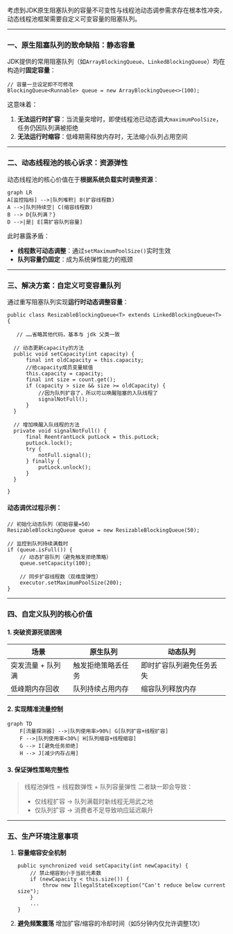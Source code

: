 考虑到JDK原生阻塞队列的容量不可变性与线程池动态调参需求存在根本性冲突，动态线程池框架需要自定义可变容量的阻塞队列。



------

### 一、原生阻塞队列的致命缺陷：静态容量

JDK提供的常用阻塞队列（如`ArrayBlockingQueue`、`LinkedBlockingQueue`）均在构造时**固定容量**：

```
// 容量一旦设定即不可修改
BlockingQueue<Runnable> queue = new ArrayBlockingQueue<>(100); 
```

这意味着：

1. **无法运行时扩容**：当流量突增时，即使线程池已动态调大`maximumPoolSize`，任务仍因队列满被拒绝
2. **无法运行时缩容**：低峰期需释放内存时，无法缩小队列占用空间

------

### 二、动态线程池的核心诉求：资源弹性

动态线程池的核心价值在于**根据系统负载实时调整资源**：

```
graph LR
A[监控指标] -->|队列堆积| B(扩容线程数)
A -->|队列持续空| C(缩容线程数)
B --> D{队列满？}
D -->|是| E[需扩容队列容量] 
```

此时暴露矛盾：

- **线程数可动态调整**：通过`setMaximumPoolSize()`实时生效
- **队列容量仍固定**：成为系统弹性能力的瓶颈

------

### 三、解决方案：自定义可变容量队列

通过重写阻塞队列实现**运行时动态调整容量**：

```
public class ResizableBlockingQueue<T> extends LinkedBlockingQueue<T> {

   // ……省略其他代码，基本与 jdk 父类一致
   
  // 动态更新capacity的方法
  public void setCapacity(int capacity) {
      final int oldCapacity = this.capacity;
      //给capacity成员变量赋值
      this.capacity = capacity;
      final int size = count.get();
      if (capacity > size && size >= oldCapacity) {
          //因为队列扩容了，所以可以唤醒阻塞的入队线程了
          signalNotFull();
      }
  }

  // 增加唤醒入队线程的方法
  private void signalNotFull() {
      final ReentrantLock putLock = this.putLock;
      putLock.lock();
      try {
          notFull.signal();
      } finally {
          putLock.unlock();
      }
  }

}
```

#### 动态调优过程示例：

```
// 初始化动态队列（初始容量=50）
ResizableBlockingQueue queue = new ResizableBlockingQueue(50); 

// 监控到队列持续满载时
if (queue.isFull()) {
    // 动态扩容队列（避免触发拒绝策略）
    queue.setCapacity(100); 
    
    // 同步扩容线程数（双维度弹性）
    executor.setMaximumPoolSize(200); 
}
```

------

### 四、自定义队列的核心价值

#### 1. **突破资源死锁困境**

| 场景              | 原生队列           | 动态队列                 |
| ----------------- | ------------------ | ------------------------ |
| 突发流量 + 队列满 | 触发拒绝策略丢任务 | 即时扩容队列避免任务丢失 |
| 低峰期内存回收    | 队列持续占用内存   | 缩容队列释放内存         |

#### 2. **实现精准流量控制**

```
graph TD
    F[流量探测器] -->|队列使用率>90%| G[队列扩容+线程扩容]
    F -->|队列使用率<30%| H[队列缩容+线程缩容]
    G --> I[避免任务拒绝]
    H --> J[减少内存占用]
```

#### 3. **保证弹性策略完整性**

> 线程池弹性 = 线程数弹性 + 队列容量弹性
>  二者缺一即会导致：
>
> - 仅线程扩容 → 队列满载时新线程无用武之地
> - 仅队列扩容 → 消费者不足导致响应延迟飙升

------

### 五、生产环境注意事项

1. **容量缩容安全机制**

   ```
   public synchronized void setCapacity(int newCapacity) {
       // 禁止缩容到小于当前元素数
       if (newCapacity < this.size()) {
           throw new IllegalStateException("Can't reduce below current size");
       }
       ...
   }
   ```

2. **避免频繁震荡**
    增加扩容/缩容的冷却时间（如5分钟内仅允许调整1次）



